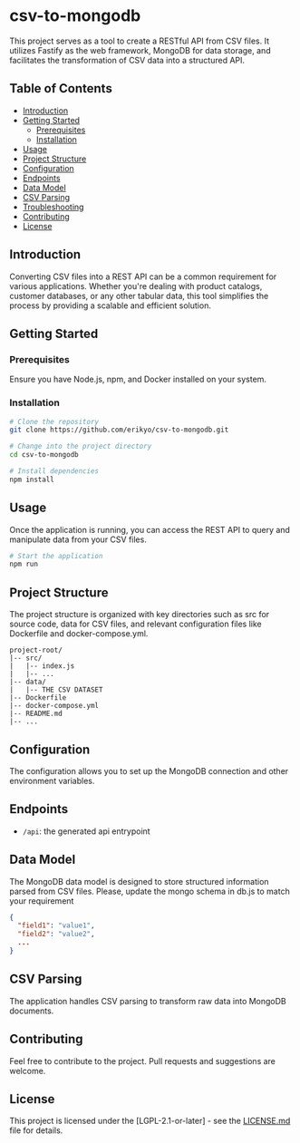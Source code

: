 # csv-to-mongodb

This project serves as a tool to create a RESTful API from CSV files. It utilizes Fastify as the web framework, MongoDB for data storage, and facilitates the transformation of CSV data into a structured API.

## Table of Contents

- [Introduction](#introduction)
- [Getting Started](#getting-started)
  - [Prerequisites](#prerequisites)
  - [Installation](#installation)
- [Usage](#usage)
- [Project Structure](#project-structure)
- [Configuration](#configuration)
- [Endpoints](#endpoints)
- [Data Model](#data-model)
- [CSV Parsing](#csv-parsing)
- [Troubleshooting](#troubleshooting)
- [Contributing](#contributing)
- [License](#license)

## Introduction

Converting CSV files into a REST API can be a common requirement for various applications. Whether you're dealing with product catalogs, customer databases, or any other tabular data, this tool simplifies the process by providing a scalable and efficient solution.

## Getting Started

### Prerequisites

Ensure you have Node.js, npm, and Docker installed on your system.

### Installation

```bash
# Clone the repository
git clone https://github.com/erikyo/csv-to-mongodb.git

# Change into the project directory
cd csv-to-mongodb

# Install dependencies
npm install
```

## Usage

Once the application is running, you can access the REST API to query and manipulate data from your CSV files.

```bash
# Start the application
npm run
```

## Project Structure

The project structure is organized with key directories such as src for source code, data for CSV files, and relevant configuration files like Dockerfile and docker-compose.yml.

```
project-root/
|-- src/
|   |-- index.js
|   |-- ...
|-- data/
|   |-- THE CSV DATASET
|-- Dockerfile
|-- docker-compose.yml
|-- README.md
|-- ...
```

## Configuration

The configuration allows you to set up the MongoDB connection and other environment variables.

## Endpoints

- `/api`: the generated api entrypoint

## Data Model

The MongoDB data model is designed to store structured information parsed from CSV files.
Please, update the mongo schema in db.js to match your requirement

```json
{
  "field1": "value1",
  "field2": "value2",
  ...
}
```

## CSV Parsing

The application handles CSV parsing to transform raw data into MongoDB documents.

## Contributing

Feel free to contribute to the project. Pull requests and suggestions are welcome.

## License

This project is licensed under the [LGPL-2.1-or-later] - see the [LICENSE.md](LICENSE.md) file for details.
